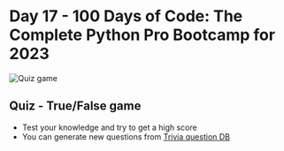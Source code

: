 # Day 17 - 100 Days of Code: The Complete Python Pro Bootcamp for 2023
![Quiz game](https://iik.or.ke/wp-content/uploads/2021/06/quiz-banner-1024x418.png)
## Quiz - True/False game
- Test your knowledge and try to get a high score
- You can generate new questions from [Trivia question DB](https://opentdb.com/api_config.php)
